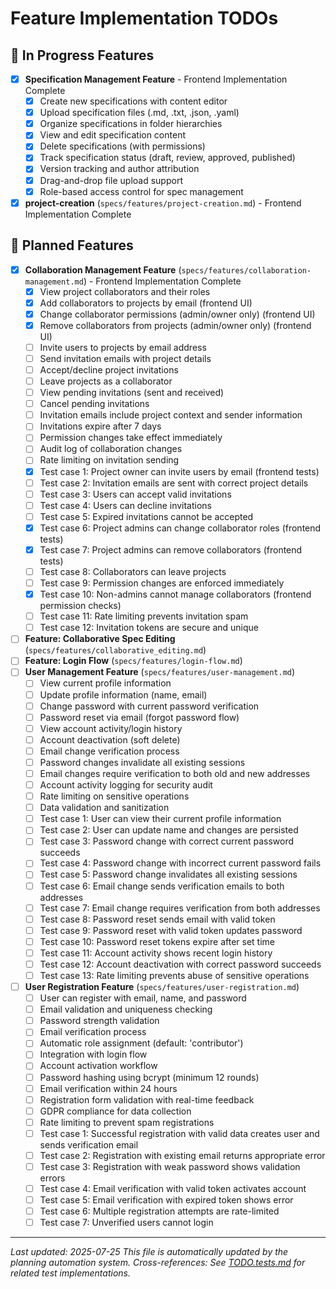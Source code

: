 # Feature Implementation TODOs

## 🚧 In Progress Features

- [x] **Specification Management Feature** - Frontend Implementation Complete
  - [x] Create new specifications with content editor
  - [x] Upload specification files (.md, .txt, .json, .yaml)
  - [x] Organize specifications in folder hierarchies
  - [x] View and edit specification content
  - [x] Delete specifications (with permissions)
  - [x] Track specification status (draft, review, approved, published)
  - [x] Version tracking and author attribution
  - [x] Drag-and-drop file upload support
  - [x] Role-based access control for spec management

- [x] **project-creation** (`specs/features/project-creation.md`) - Frontend Implementation Complete

## 📝 Planned Features

- [x] **Collaboration Management Feature** (`specs/features/collaboration-management.md`) - Frontend Implementation Complete
  - [x] View project collaborators and their roles
  - [x] Add collaborators to projects by email (frontend UI)
  - [x] Change collaborator permissions (admin/owner only) (frontend UI)
  - [x] Remove collaborators from projects (admin/owner only) (frontend UI)
  - [ ] Invite users to projects by email address
  - [ ] Send invitation emails with project details
  - [ ] Accept/decline project invitations
  - [ ] Leave projects as a collaborator
  - [ ] View pending invitations (sent and received)
  - [ ] Cancel pending invitations
  - [ ] Invitation emails include project context and sender information
  - [ ] Invitations expire after 7 days
  - [ ] Permission changes take effect immediately
  - [ ] Audit log of collaboration changes
  - [ ] Rate limiting on invitation sending
  - [x] Test case 1: Project owner can invite users by email (frontend tests)
  - [ ] Test case 2: Invitation emails are sent with correct project details
  - [ ] Test case 3: Users can accept valid invitations
  - [ ] Test case 4: Users can decline invitations
  - [ ] Test case 5: Expired invitations cannot be accepted
  - [x] Test case 6: Project admins can change collaborator roles (frontend tests)
  - [x] Test case 7: Project admins can remove collaborators (frontend tests)
  - [ ] Test case 8: Collaborators can leave projects
  - [ ] Test case 9: Permission changes are enforced immediately
  - [x] Test case 10: Non-admins cannot manage collaborators (frontend permission checks)
  - [ ] Test case 11: Rate limiting prevents invitation spam
  - [ ] Test case 12: Invitation tokens are secure and unique
- [ ] **Feature: Collaborative Spec Editing** (`specs/features/collaborative_editing.md`)
- [ ] **Feature: Login Flow** (`specs/features/login-flow.md`)
- [ ] **User Management Feature** (`specs/features/user-management.md`)
  - [ ] View current profile information
  - [ ] Update profile information (name, email)
  - [ ] Change password with current password verification
  - [ ] Password reset via email (forgot password flow)
  - [ ] View account activity/login history
  - [ ] Account deactivation (soft delete)
  - [ ] Email change verification process
  - [ ] Password changes invalidate all existing sessions
  - [ ] Email changes require verification to both old and new addresses
  - [ ] Account activity logging for security audit
  - [ ] Rate limiting on sensitive operations
  - [ ] Data validation and sanitization
  - [ ] Test case 1: User can view their current profile information
  - [ ] Test case 2: User can update name and changes are persisted
  - [ ] Test case 3: Password change with correct current password succeeds
  - [ ] Test case 4: Password change with incorrect current password fails
  - [ ] Test case 5: Password change invalidates all existing sessions
  - [ ] Test case 6: Email change sends verification emails to both addresses
  - [ ] Test case 7: Email change requires verification from both addresses
  - [ ] Test case 8: Password reset sends email with valid token
  - [ ] Test case 9: Password reset with valid token updates password
  - [ ] Test case 10: Password reset tokens expire after set time
  - [ ] Test case 11: Account activity shows recent login history
  - [ ] Test case 12: Account deactivation with correct password succeeds
  - [ ] Test case 13: Rate limiting prevents abuse of sensitive operations
- [ ] **User Registration Feature** (`specs/features/user-registration.md`)
  - [ ] User can register with email, name, and password
  - [ ] Email validation and uniqueness checking
  - [ ] Password strength validation
  - [ ] Email verification process
  - [ ] Automatic role assignment (default: 'contributor')
  - [ ] Integration with login flow
  - [ ] Account activation workflow
  - [ ] Password hashing using bcrypt (minimum 12 rounds)
  - [ ] Email verification within 24 hours
  - [ ] Registration form validation with real-time feedback
  - [ ] GDPR compliance for data collection
  - [ ] Rate limiting to prevent spam registrations
  - [ ] Test case 1: Successful registration with valid data creates user and sends verification email
  - [ ] Test case 2: Registration with existing email returns appropriate error
  - [ ] Test case 3: Registration with weak password shows validation errors
  - [ ] Test case 4: Email verification with valid token activates account
  - [ ] Test case 5: Email verification with expired token shows error
  - [ ] Test case 6: Multiple registration attempts are rate-limited
  - [ ] Test case 7: Unverified users cannot login

---
*Last updated: 2025-07-25*
*This file is automatically updated by the planning automation system.*
*Cross-references: See [TODO.tests.md](TODO.tests.md) for related test implementations.*
